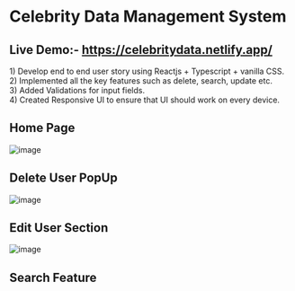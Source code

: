 # Celebrity Data Management System
## Live Demo:- https://celebritydata.netlify.app/
<p>1) Develop end to end user story using Reactjs + Typescript + vanilla CSS.<br>
2) Implemented all the key features such as delete, search, update etc.<br>
3) Added Validations for input fields.<br>
4) Created Responsive UI to ensure that UI should work on every device.<br>
</p>

## Home Page
![image](https://github.com/user-attachments/assets/d3a7bf5e-17d8-4ce9-afb1-e95fa7cc50ba)

## Delete User PopUp
![image](https://github.com/user-attachments/assets/5568a351-6f5c-4bf2-b894-58da8030318d)

## Edit User Section
![image](https://github.com/user-attachments/assets/88dfc380-5014-42c8-a630-e98bc65f504f)

## Search Feature
